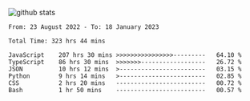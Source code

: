 
![github stats](https://github-readme-stats.vercel.app/api?username=realmahd1&show_icons=true&theme=codeSTACKr&hide_rank=true&count_private=true)

<!--START_SECTION:waka-->

```text
From: 23 August 2022 - To: 18 January 2023

Total Time: 323 hrs 44 mins

JavaScript    207 hrs 30 mins >>>>>>>>>>>>>>>>---------   64.10 %
TypeScript    86 hrs 30 mins  >>>>>>>------------------   26.72 %
JSON          10 hrs 12 mins  >------------------------   03.15 %
Python        9 hrs 14 mins   >------------------------   02.85 %
CSS           2 hrs 20 mins   -------------------------   00.72 %
Bash          1 hr 50 mins    -------------------------   00.57 %
```

<!--END_SECTION:waka-->

